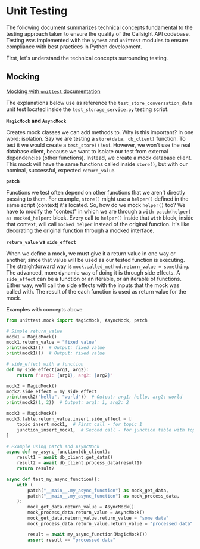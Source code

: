 
# Unit Testing

The following document summarizes technical concepts fundamental to the testing approach taken to ensure the quality of the Callsight API codebase. Testing was implemented with the `pytest` and `unittest` modules to ensure compliance with best practices in Python development.

First, let's understand the technical concepts surrounding testing.

## Mocking

[Mocking with `unittest` documentation](https://docs.python.org/3/library/unittest.mock.html#quick-guide)

The explanations below use as reference the `test_store_conversation_data` unit test located inside the `test_storage_service.py` testing script.

**`MagicMock` and `AsyncMock`**

Creates mock classes we can add methods to. Why is this important? In one word: isolation. Say we are testing a `store(data, db_client)` function. To test it we would create a `test_store()` test. However, we won't use the real database client, because we want to isolate our test from external dependencies (other functions). Instead, we create a mock database client. This mock will have the same functions called inside `store()`, but with our nominal, successful, expected `return_value`.

**`patch`**

Functions we test often depend on other functions that we aren't directly passing to them. For example, `store()` might use a `helper()` defined in the same script (context) it's located. So, how do we mock `helper()` too? We have to modify the "context" in which we are through a `with patch(helper) as mocked_helper:` block. Every call to `helper()` inside that `with` block, inside that context, will call `mocked_helper` instead of the original function. It's like decorating the original function through a mocked interface.

**`return_value` vs `side_effect`**

When we define a mock, we must give it a return value in one way or another, since that value will be used as our tested function is executing. The straightforward way is `mock.called_method.return_value = something`. The advanced, more dynamic way of doing it is through side effects. A `side_effect` can be a function or an iterable, or an iterable of functions. Either way, we'll call the side effects with the inputs that the mock was called with. The result of the each function is used as return value for the mock.

Examples with concepts above

```python
from unittest.mock import MagicMock, AsyncMock, patch

# Simple return_value
mock1 = MagicMock()
mock1.return_value = "fixed value"
print(mock1())  # Output: fixed value
print(mock1())  # Output: fixed value

# side_effect with a function
def my_side_effect(arg1, arg2):
    return f"arg1: {arg1}, arg2: {arg2}"

mock2 = MagicMock()
mock2.side_effect = my_side_effect
print(mock2("hello", "world"))  # Output: arg1: hello, arg2: world
print(mock2(1, 2))  # Output: arg1: 1, arg2: 2

mock3 = MagicMock()
mock3.table.return_value.insert.side_effect = [
    topic_insert_mock1,  # First call - for topic 1
    junction_insert_mock1,  # Second call - for junction table with topic
]

# Example using patch and AsyncMock
async def my_async_function(db_client):
    result1 = await db_client.get_data()
    result2 = await db_client.process_data(result1)
    return result2

async def test_my_async_function():
    with (
	    patch("__main__.my_async_function") as mock_get_data,
	    patch("__main__.my_async_function") as mock_process_data,
    ):
        mock_get_data.return_value = AsyncMock()
        mock_process_data.return_value = AsyncMock()
        mock_get_data.return_value.return_value = "some data"
        mock_process_data.return_value.return_value = "processed data"

        result = await my_async_function(MagicMock())
        assert result == "processed data"
```

